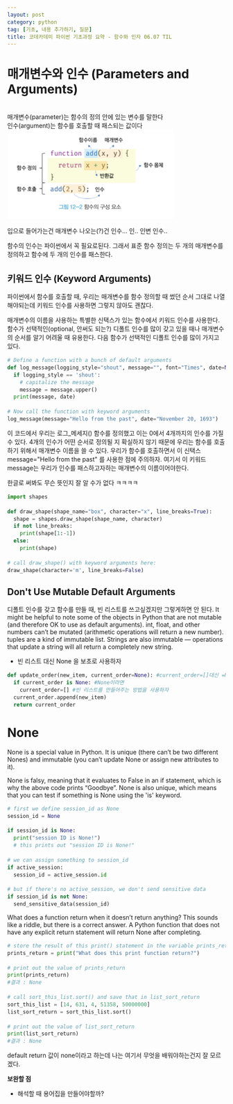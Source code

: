 ```yaml
---
layout: post
category: python
tag: [기초, 내용 추가하기, 질문]
title: 코데카데미 파이썬 기초과정 요약 - 함수와 인자 06.07 TIL
---
```


# 매개변수와 인수 (Parameters and Arguments)
<br>
<div class="message">
매개변수(parameter)는 함수의 정의 안에 있는 변수를 말한다</div> 

<div class="message">
인수(argument)는 함수를 호출할 때 패스되는 값이다</div>  

<img src="../public/img/param-arg.png">  

입으로 들어가는건 매개변수 나오는(?)건 인수... 인.. 인변 인수..  

함수의 인수는 파이썬에서 꼭 필요로된다. 그래서 표준 함수 정의는 두 개의 매개변수를 정의하고 함수에 두 개의 인수를 패스한다.  

## 키워드 인수 (Keyword Arguments)

파이썬에서 함수를 호출할 때, 우리는 매개변수를 함수 정의할 때 썼던 순서 그대로 나열해야되는데 키워드 인수를 사용하면 그렇지 않아도 괜찮다. 

매개변수의 이름을 사용하는 특별한 신택스가 있는 함수에서 키워드 인수를 사용한다. 함수가 선택적인(optional, 안써도 되는?) 디폴트 인수를 많이 갖고 있을 때나 매개변수의 순서를 알기 어려울 때 유용한다.
다음 함수가 선택적인 디폴트 인수를 많이 가지고 있다.  

```python
# Define a function with a bunch of default arguments
def log_message(logging_style="shout", message="", font="Times", date=None):
  if logging_style == 'shout':
    # capitalize the message
    message = message.upper()
  print(message, date)
 
# Now call the function with keyword arguments
log_message(message="Hello from the past", date="November 20, 1693")
```
이 코드에서 우리는 로그_메세지() 함수를 정의했고 이는 0에서 4개까지의 인수를 가질 수 있다.
4개의 인수가 어떤 순서로 정의될 지 확실하지 않기 때문에 우리는 함수를 호출하기 위해서 매개변수 이름을 쓸 수 있다. 우리가 함수를 호출하면서 이 신택스 message="Hello from the past" 를 사용한 점에 주의하자. 여기서 이 키워드 message는 우리가 인수를 패스하고자하는 매개변수의 이름이어야한다.    

한글로 써봐도 무슨 뜻인지 잘 알 수가 없다 ㅋㅋㅋㅋ  

```python
import shapes

def draw_shape(shape_name="box", character="x", line_breaks=True):
  shape = shapes.draw_shape(shape_name, character)
  if not line_breaks:
    print(shape[1:-1])
  else:
    print(shape)

# call draw_shape() with keyword arguments here:
draw_shape(character='m', line_breaks=False)
```

## Don't Use Mutable Default Arguments

디폴트 인수를 갖고 함수를 만들 때, 빈 리스트를 쓰고싶겠지만 그렇게하면 안 된다.
It might be helpful to note some of the objects in Python that are not mutable (and therefore OK to use as default arguments). int, float, and other numbers can’t be mutated (arithmetic operations will return a new number). tuples are a kind of immutable list. Strings are also immutable — operations that update a string will all return a completely new string.

* 빈 리스트 대신 None 을 보초로 사용하자

```python
def update_order(new_item, current_order=None): #current_order=[]대신 =None을 넣고
  if current_order is None: #None이라면
    current_order=[] #빈 리스트를 만들어주는 방법을 사용하자
  current_order.append(new_item)
  return current_order
```

# None

None is a special value in Python. It is unique (there can’t be two different Nones) and immutable (you can’t update None or assign new attributes to it).

None is falsy, meaning that it evaluates to False in an if statement, which is why the above code prints “Goodbye”. None is also unique, which means that you can test if something is None using the 'is' keyword.

```python
# first we define session_id as None
session_id = None
 
if session_id is None:
  print("session ID is None!")
  # this prints out "session ID is None!"
 
# we can assign something to session_id
if active_session:
  session_id = active_session.id
 
# but if there's no active_session, we don't send sensitive data
if session_id is not None:
  send_sensitive_data(session_id)
```

What does a function return when it doesn’t return anything? This sounds like a riddle, but there is a correct answer. A Python function that does not have any explicit return statement will return None after completing. 

```python
# store the result of this print() statement in the variable prints_return
prints_return = print("What does this print function return?")

# print out the value of prints_return
print(prints_return)
#결과 : None

# call sort_this_list.sort() and save that in list_sort_return
sort_this_list = [14, 631, 4, 51358, 50000000]
list_sort_return = sort_this_list.sort()

# print out the value of list_sort_return
print(list_sort_return)
#결과 : None
```
default return 값이 none이라고 하는데 나는 여기서 무엇을 배워야하는건지 잘 모르겠다. 

**보완할 점**  

- 해석할 때 용어집을 만들어야할까?
